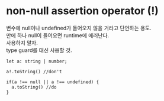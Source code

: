 # non-null assertion operator (!)  

변수에 null이나 undefined가 들어오지 않을 거라고 단언하는 용도.  
만에 하나 null이 들어오면 runtime에 에러난다.  
사용하지 말자.  
type guard를 대신 사용할 것.  

```
let a: string | number;

a!.toString() //don't

if(a !== null || a !== undefined) {
  a.toString() //do
}
```
